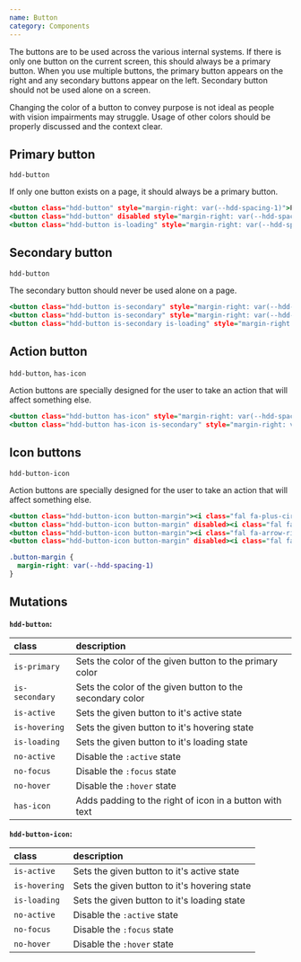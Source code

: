 ```yaml
---
name: Button
category: Components
---
```


The buttons are to be used across the various internal systems. If there is only one button on the current screen, this should always be a primary button. When you use multiple buttons, the primary button appears on the right and any secondary buttons appear on the left. Secondary button should not be used alone on a screen.

Changing the color of a button to convey purpose is not ideal as people with vision impairments may struggle. Usage of other colors should be properly discussed and the context clear.

## Primary button
`hdd-button`

If only one button exists on a page, it should always be a primary button. 

```primary-button.html
<button class="hdd-button" style="margin-right: var(--hdd-spacing-1)">Primary</button>
<button class="hdd-button" disabled style="margin-right: var(--hdd-spacing-1)">Disabled</button>
<button class="hdd-button is-loading" style="margin-right: var(--hdd-spacing-1)">Loading</button>
```

## Secondary button
`hdd-button`

The secondary button should never be used alone on a page.

```secondary-button.html
<button class="hdd-button is-secondary" style="margin-right: var(--hdd-spacing-1)">Secondary</button>
<button class="hdd-button is-secondary" style="margin-right: var(--hdd-spacing-1)" disabled>Disabled</button>
<button class="hdd-button is-secondary is-loading" style="margin-right: var(--hdd-spacing-1)">Loading</button>
```
## Action button
`hdd-button`, `has-icon`

Action buttons are specially designed for the user to take an action that will affect something else.

```action-button.html
<button class="hdd-button has-icon" style="margin-right: var(--hdd-spacing-1)"><i class="fal fa-cog"></i>Action button</button>
<button class="hdd-button has-icon is-secondary" style="margin-right: var(--hdd-spacing-1)"><i class="fal fa-cog"></i>Action button</button>
```

## Icon buttons
`hdd-button-icon`

Action buttons are specially designed for the user to take an action that will affect something else.

```icon-button.html
<button class="hdd-button-icon button-margin"><i class="fal fa-plus-circle"></i></button>
<button class="hdd-button-icon button-margin" disabled><i class="fal fa-plus-circle"></i></button>
<button class="hdd-button-icon button-margin"><i class="fal fa-arrow-right"></i></button>
<button class="hdd-button-icon button-margin" disabled><i class="fal fa-arrow-right"></i></button>
```

```icon-button.css  hidden
.button-margin {
  margin-right: var(--hdd-spacing-1)
}
```

## Mutations
**`hdd-button`:**

| class | description|
| :--- | :--- |
| `is-primary` | Sets the color of the given button to the primary color |
| `is-secondary` | Sets the color of the given button to the secondary color |
| `is-active` | Sets the given button to it's active state |
| `is-hovering` | Sets the given button to it's hovering state |
| `is-loading` | Sets the given button to it's loading state |
| `no-active` | Disable the `:active` state |
| `no-focus` | Disable the `:focus` state |
| `no-hover` | Disable the `:hover` state |
| `has-icon` | Adds padding to the right of icon in a button with text |

**`hdd-button-icon`:**

| class | description|
| :--- | :--- |
| `is-active` | Sets the given button to it's active state |
| `is-hovering` | Sets the given button to it's hovering state |
| `is-loading` | Sets the given button to it's loading state |
| `no-active` | Disable the `:active` state |
| `no-focus` | Disable the `:focus` state |
| `no-hover` | Disable the `:hover` state |
